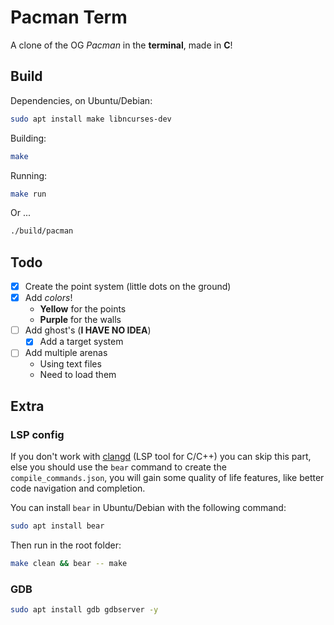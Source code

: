 # Pacman Term

A clone of the OG *Pacman* in the **terminal**, made in **C**!

## Build

Dependencies, on Ubuntu/Debian:

``` bash
sudo apt install make libncurses-dev
```

Building:

``` bash
make
```

Running:

``` bash
make run
```

Or ...

``` bash
./build/pacman
```

## Todo

- [x] Create the point system (little dots on the ground)
- [x] Add *colors*!
    - **Yellow** for the points
    - **Purple** for the walls
- [ ] Add ghost's (**I HAVE NO IDEA**)
    - [x] Add a target system
- [ ] Add multiple arenas
    - Using text files
    - Need to load them

## Extra

### LSP config

If you don't work with [clangd](https://clangd.llvm.org/) (LSP tool for C/C++) you can skip this part, else you should use the `bear` command to create the `compile_commands.json`, you will gain some quality of life features, like better code navigation and completion.

You can install `bear` in Ubuntu/Debian with the following command:

``` bash
sudo apt install bear
```

Then run in the root folder:

``` bash
make clean && bear -- make
```

### GDB

``` bash
sudo apt install gdb gdbserver -y
```
